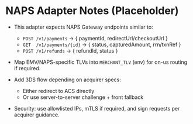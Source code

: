 # NAPS Adapter Notes (Placeholder)

- This adapter expects NAPS Gateway endpoints similar to:
  - `POST /v1/payments` → { paymentId, redirectUrl/checkoutUrl }
  - `GET  /v1/payments/{id}` → { status, capturedAmount, rrn/txnRef }
  - `POST /v1/refunds` → { refundId, status }

- Map EMV/NAPS-specific TLVs into `MERCHANT_TLV` (env) for on-us routing if required.

- Add 3DS flow depending on acquirer specs:
  - Either redirect to ACS directly
  - Or use server-to-server challenge + front fallback

- Security: use allowlisted IPs, mTLS if required, and sign requests per acquirer guidance.
